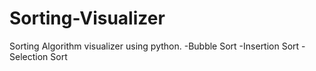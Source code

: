 # Sorting-Visualizer
Sorting Algorithm visualizer using python.                                                                                                                               -Bubble Sort                                                                                                                                                             -Insertion Sort                                                                                                                                                          -Selection Sort
